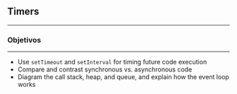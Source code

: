 ## Timers
---

### Objetivos  
---
* Use `setTimeout` and `setInterval` for timing future code execution
* Compare and contrast synchronous vs. asynchronous code
* Diagram the call stack, heap, and queue, and explain how the event loop works